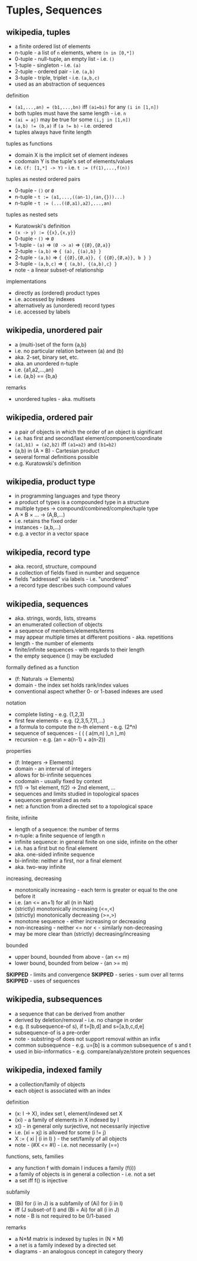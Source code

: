 
<!-- ======================================================================= -->
# Tuples, Sequences

<!-- ======================================================================= -->
## wikipedia, tuples

* a finite ordered list of elements
* n-tuple - a list of `n` elements, where `(n in [0,*])`
* 0-tuple - null-tuple, an empty list - i.e. `()`
* 1-tuple - singleton - i.e. `(a)`
* 2-tuple - ordered pair - i.e. `(a,b)`
* 3-tuple - triple, triplet - i.e. `(a,b,c)`
* used as an abstraction of sequences

definition

* `(a1,...,an) = (b1,...,bn)` iff `(ai=bi)` for any `(i in [1,n])`
* both tuples must have the same length - i.e. `n`
* `(ai = aj)` may be true for some `(i,j in [1,n])`
* `(a,b) != (b,a)` if `(a != b)` - i.e. ordered
* tuples always have finite length

tuples as functions

* domain X is the implicit set of element indexes
* codomain Y is the tuple's set of elements/values
* i.e. `(f: [1,*] -> Y)` - i.e. `t := (f(1),...,f(n))`

tuples as nested ordered pairs

* 0-tuple - `()` or `Ø`
* n-tuple - `t := (a1,...,((an-1),(an,{}))...)`
* n-tuple - `t := (...((Ø,a1),a2),...,an)`

tuples as nested sets

* Kuratowski's definition
* `(x -> y) := {{x},{x,y}}`
* 0-tuple - `()` => `Ø`
* 1-tuple - `(a)` => `(Ø -> a)` => `{{Ø},{Ø,a}}`
* 2-tuple - `(a,b)` => `{ (a), {(a),b} }`
* 2-tuple - `(a,b)` => `{ {{Ø},{Ø,a}}, { {{Ø},{Ø,a}}, b } }`
* 3-tuple - `(a,b,c)` => `{ (a,b), {(a,b),c} }`
* note - a linear subset-of relationship

implementations

* directly as (ordered) product types
* i.e. accessed by indexes
* alternatively as (unordered) record types
* i.e. accessed by labels

<!-- ======================================================================= -->
## wikipedia, unordered pair

* a (multi-)set of the form {a,b}
* i.e. no particular relation between (a) and (b)
* aka. 2-set, binary set, etc.
* aka. an unordered n-tuple
* i.e. {a1,a2,...,an}
* i.e. {a,b} == {b,a}

remarks

* unordered tuples - aka. multisets

<!-- ======================================================================= -->
## wikipedia, ordered pair

* a pair of objects in which the order of an object is significant
* i.e. has first and second/last element/component/coordinate
* `(a1,b1) = (a2,b2)` iff `(a1=a2)` and `(b1=b2)`
* (a,b) in (A × B) - Cartesian product
* several formal definitions possible
* e.g. Kuratowski's definition

<!-- ======================================================================= -->
## wikipedia, product type

* in programming languages and type theory
* a product of types is a compounded type in a structure
* multiple types -> compound/combined/complex/tuple type
* A × B × ... -> (A,B,...)
* i.e. retains the fixed order
* instances - (a,b,...)
* e.g. a vector in a vector space

<!-- ======================================================================= -->
## wikipedia, record type

* aka. record, structure, compound
* a collection of fields fixed in number and sequence
* fields "addressed" via labels - i.e. "unordered"
* a record type describes such compound values

<!-- ======================================================================= -->
## wikipedia, sequences

* aka. strings, words, lists, streams
* an enumerated collection of objects
* a sequence of members/elements/terms
* may appear multiple times at different positions - aka. repetitions
* length - the number of elements
* finite/infinite sequences - with regards to their length
* the empty sequence () may be excluded

formally defined as a function

* (f: Naturals -> Elements)
* domain - the index set holds rank/index values
* conventional aspect whether 0- or 1-based indexes are used

notation

* complete listing - e.g. (1,2,3)
* first few elements - e.g. (2,3,5,7,11,...)
* a formula to compute the n-th element - e.g. (2*n)
* sequence of sequences - ( ( ( a(m,n) )_n )_m)
* recursion - e.g. (an = a(n-1) + a(n-2))

properties

* (f: Integers -> Elements)
* domain - an interval of integers
* allows for bi-infinite sequences
* codomain - usually fixed by context
* f(1) -> 1st element, f(2) -> 2nd element, ...
* sequences and limits studied in topological spaces
* sequences generalized as nets
* net: a function from a directed set to a topological space

finite, infinite

* length of a sequence: the number of terms
* n-tuple: a finite sequence of length n
* infinite sequence: in general finite on one side, infinite on the other
* i.e. has a first but no final element
* aka. one-sided infinite sequence
* bi-infinite: neither a first, nor a final element
* aka. two-way infinite

increasing, decreasing

* monotonically increasing - each term is greater or equal to the one before it
* i.e. (an <= an+1) for all (n in Nat)
* (strictly) monotonically increasing (<=,<)
* (strictly) monotonically decreasing (>=,>)
* monotone sequence - either increasing or decreasing
* non-increasing - neither <= nor < - similarly non-decreasing
* may be more clear than (strictly) decreasing/increasing

bounded

* upper bound, bounded from above - (an <= m)
* lower bound, bounded from below - (an >= m)

**SKIPPED** - limits and convergence
**SKIPPED** - series - sum over all terms
**SKIPPED** - uses of sequences

<!-- ======================================================================= -->
## wikipedia, subsequences

* a sequence that can be derived from another
* derived by deletion/removal - i.e. no change in order
* e.g. (t subsequence-of s), if t=[b,d] and s=[a,b,c,d,e]
* subsequence-of is a pre-order
* note - substring-of does not support removal within an infix
* common subsequence - e.g. u=[b] is a common subsequence of s and t
* used in bio-informatics - e.g. compare/analyze/store protein sequences

<!-- ======================================================================= -->
## wikipedia, indexed family

* a collection/family of objects
* each object is associated with an index

definition

* (x: I -> X), index set I, element/indexed set X
* (xi) - a family of elements in X indexed by I
* x() - in general only surjective, not necessarily injective
* i.e. (xi = xj) is allowed for some (i != j)
* X := { xi | (i in I) } - the set/family of all objects
* note - (#X <= #I) - i.e. not necessarily (==)

functions, sets, families

* any function f with domain I induces a family (f(i))
* a family of objects is in general a collection - i.e. not a set
* a set iff f() is injective

subfamily

* (Bi) for (i in J) is a subfamily of (Ai) for (i in I)
* iff (J subset-of I) and (Bi = Ai) for all (i in J)
* note - B is not required to be 0/1-based

remarks

* a N×M matrix is indexed by tuples in (N × M)
* a net is a family indexed by a directed set
* diagrams - an analogous concept in category theory
